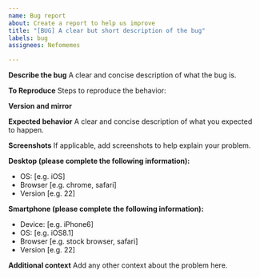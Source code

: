 ```yaml
---
name: Bug report
about: Create a report to help us improve
title: "[BUG] A clear but short description of the bug"
labels: bug
assignees: Nefomemes

---
```


**Describe the bug**
A clear and concise description of what the bug is.

**To Reproduce**
Steps to reproduce the behavior:

**Version and mirror**

**Expected behavior**
A clear and concise description of what you expected to happen.

**Screenshots**
If applicable, add screenshots to help explain your problem.

**Desktop (please complete the following information):**
 - OS: [e.g. iOS]
 - Browser [e.g. chrome, safari]
 - Version [e.g. 22]

**Smartphone (please complete the following information):**
 - Device: [e.g. iPhone6]
 - OS: [e.g. iOS8.1]
 - Browser [e.g. stock browser, safari]
 - Version [e.g. 22]

**Additional context**
Add any other context about the problem here.
